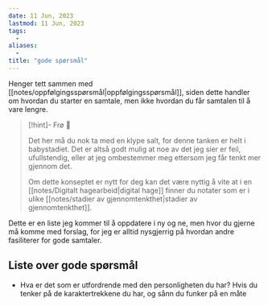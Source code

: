 ```yaml
---
date: 11 Jun, 2023
lastmod: 11 Jun, 2023
tags:
  - 
aliases:
  - 
title: "gode spørsmål"
---
```


Henger tett sammen med [[notes/oppfølgingsspørsmål|oppfølgingsspørsmål]], siden dette handler om hvordan du starter en samtale, men ikke hvordan du får samtalen til å vare lengre.

> [!hint]- Frø  🌱
>
> Det her må du nok ta med en klype salt, for denne tanken er helt i babystadiet. Det er altså godt mulig at noe av det jeg sier er feil, ufullstendig, eller at jeg ombestemmer meg ettersom jeg får tenkt mer gjennom det.
> 
> Om dette konseptet er nytt for deg kan det være nyttig å vite at i en [[notes/Digitalt hagearbeid|digital hage]] finner du notater som er i ulike [[notes/stadier av gjennomtenkthet|stadier av gjennomtenkthet]].

Dette er en liste jeg kommer til å oppdatere i ny og ne, men hvor du gjerne må komme med forslag, for jeg er alltid nysgjerrig på hvordan andre fasiliterer for gode samtaler.

## Liste over gode spørsmål

- Hva er det som er utfordrende med den personligheten du har? Hvis du tenker på de karaktertrekkene du har, og sånn du funker på en måte
